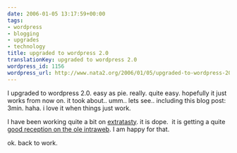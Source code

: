 ```yaml
---
date: 2006-01-05 13:17:59+00:00
tags:
- wordpress
- blogging
- upgrades
- technology
title: upgraded to wordpress 2.0
translationKey: upgraded to wordpress 2.0
wordpress_id: 1156
wordpress_url: http://www.nata2.org/2006/01/05/upgraded-to-wordpress-20/
---
```


I upgraded to wordpress 2.0. easy as pie. really. quite easy. hopefully it just works from now on. it took about.. umm.. lets see.. including this blog post: 3min. haha. i love it when things just work.

I have been working quite a bit on <a href="http://www.extratasty.com">extratasty</a>. it is dope.  it is getting a quite <a href="http://del.icio.us/url/0e457218e9069733b6ad7497a6ea9ade">good reception on the ole intraweb</a>. I am happy for that.

ok. back to work.